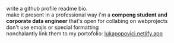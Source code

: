 write a github profile readme bio.<br>
make it present in a professional way i'm a <strong>compeng student<strong> and </strong>corporate data engineer</strong> that's open for collabing on webprojects<br>
don't use emojis or special formatting<br>
nonchalantly link them to my portofolio: [lukapopovici.netlify.app](https://lukapopovici.netlify.app/)

